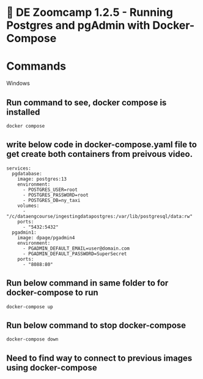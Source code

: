 # :movie_camera: DE Zoomcamp 1.2.5 - Running Postgres and pgAdmin with Docker-Compose

# Commands

Windows

## Run command to see, docker compose is installed

```
docker compose
```

## write below code in docker-compose.yaml file to get create both containers from preivous video.

```
services:
  pgdatabase:
    image: postgres:13
    environment:
      - POSTGRES_USER=root
      - POSTGRES_PASSWORD=root
      - POSTGRES_DB=ny_taxi
    volumes:
      - "/c/dataengcourse/ingestingdatapostgres:/var/lib/postgresql/data:rw"
    ports:
      - "5432:5432"
  pgadmin1:
    image: dpage/pgadmin4
    environment:
      - PGADMIN_DEFAULT_EMAIL=user@domain.com
      - PGADMIN_DEFAULT_PASSWORD=SuperSecret
    ports:
      - "8088:80"
```


## Run below command in same folder to for docker-compose to run

```
docker-compose up
```

## Run below command to stop docker-compose

```
docker-compose down
```

## Need to find way to connect to previous images using docker-compose
